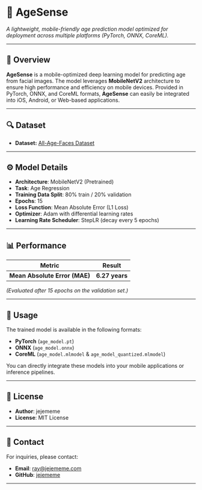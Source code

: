 # 📱 AgeSense

*A lightweight, mobile-friendly age prediction model optimized for deployment across multiple platforms (PyTorch, ONNX, CoreML).*  

---

## 🎯 Overview

**AgeSense** is a mobile-optimized deep learning model for predicting age from facial images. The model leverages **MobileNetV2** architecture to ensure high performance and efficiency on mobile devices. Provided in PyTorch, ONNX, and CoreML formats, **AgeSense** can easily be integrated into iOS, Android, or Web-based applications.

---

## 🔍 Dataset

- **Dataset:** [All-Age-Faces Dataset](https://github.com/JingchunCheng/All-Age-Faces-Dataset?tab=readme-ov-file)  

---

## ⚙️ Model Details

- **Architecture**: MobileNetV2 (Pretrained)
- **Task**: Age Regression
- **Training Data Split**: 80% train / 20% validation
- **Epochs**: 15
- **Loss Function**: Mean Absolute Error (L1 Loss)
- **Optimizer**: Adam with differential learning rates
- **Learning Rate Scheduler**: StepLR (decay every 5 epochs)

---

## 📊 Performance

| Metric                      | Result           |
|-----------------------------|------------------|
| **Mean Absolute Error (MAE)** | **6.27 years**    |

*(Evaluated after 15 epochs on the validation set.)*

---

## 🚀 Usage

The trained model is available in the following formats:

- **PyTorch** (`age_model.pt`)
- **ONNX** (`age_model.onnx`)
- **CoreML** (`age_model.mlmodel` & `age_model_quantized.mlmodel`)

You can directly integrate these models into your mobile applications or inference pipelines.

---

## 📜 License

- **Author**: jejememe
- **License**: MIT License

---

## 📮 Contact

For inquiries, please contact:

- **Email**: ray@jejememe.com
- **GitHub**: [jejememe](https://github.com/jejememe)

---

